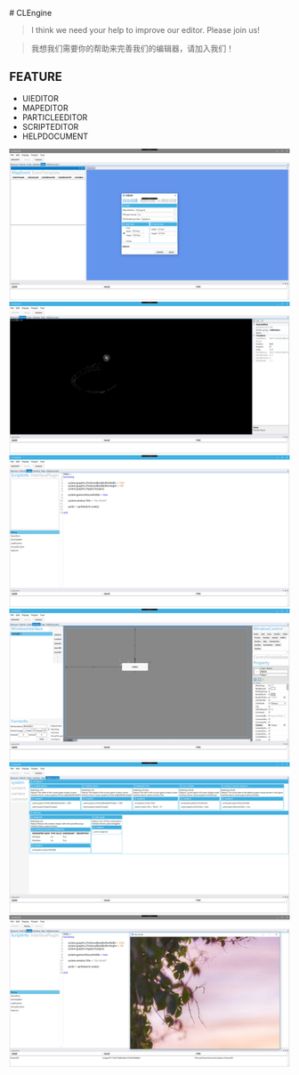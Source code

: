 ﻿﻿﻿# CLEngine

> I think we need your help to improve our editor.  Please join us! 

> 我想我们需要你的帮助来完善我们的编辑器，请加入我们！

## FEATURE
* UIEDITOR
* MAPEDITOR
* PARTICLEEDITOR
* SCRIPTEDITOR
* HELPDOCUMENT

![MapEditor](ResourceDesign/mapedit.png)
![ParticleEditor](ResourceDesign/particleedit.png)
![ScriptEditor](ResourceDesign/scriptedit.png)
![UIEditor](ResourceDesign/uiedit.png)
![HelpDocument](ResourceDesign/helpdocument.png)
![GameRun](ResourceDesign/gamerun.png)


